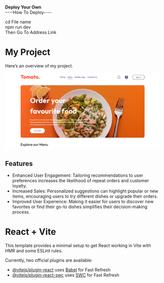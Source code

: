 **Deploy Your Own** <br>
----How To Deploy----

cd File name
<br>
npm run dev
<br>
Then Go To Address Link

# My Project

Here’s an overview of my project.

![Project Screenshot](./public/screenshot.png)


## Features

- Enhanced User Engagement: Tailoring recommendations to user preferences increases the likelihood of repeat orders and customer loyalty.
- Increased Sales: Personalized suggestions can highlight popular or new items, encouraging users to try different dishes or upgrade their orders.
- Improved User Experience: Making it easier for users to discover new favorites or find their go-to dishes simplifies their decision-making process.





# React + Vite

This template provides a minimal setup to get React working in Vite with HMR and some ESLint rules.

Currently, two official plugins are available:

- [@vitejs/plugin-react](https://github.com/vitejs/vite-plugin-react/blob/main/packages/plugin-react/README.md) uses [Babel](https://babeljs.io/) for Fast Refresh
- [@vitejs/plugin-react-swc](https://github.com/vitejs/vite-plugin-react-swc) uses [SWC](https://swc.rs/) for Fast Refresh

